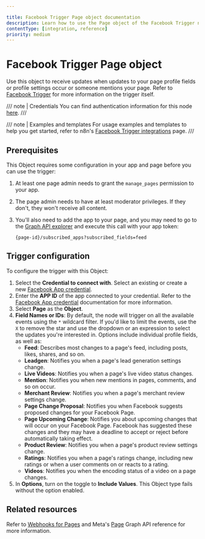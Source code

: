 ```yaml
---

title: Facebook Trigger Page object documentation
description: Learn how to use the Page object of the Facebook Trigger node in n8n. Follow technical documentation to integrate the Facebook Trigger node's Page object into your workflows.
contentType: [integration, reference]
priority: medium
---
```


# Facebook Trigger Page object

Use this object to receive updates when updates to your page profile fields or profile settings occur or someone mentions your page. Refer to [Facebook Trigger](/integrations/builtin/trigger-nodes/n8n-nodes-base.facebooktrigger/index.md) for more information on the trigger itself.

/// note | Credentials
You can find authentication information for this node [here](/integrations/builtin/credentials/facebookapp.md).
///

///  note  | Examples and templates
For usage examples and templates to help you get started, refer to n8n's [Facebook Trigger integrations](https://n8n.io/integrations/facebook-trigger/) page.
///

## Prerequisites

This Object requires some configuration in your app and page before you can use the trigger:

1. At least one page admin needs to grant the `manage_pages` permission to your app.
1. The page admin needs to have at least moderator privileges. If they don't, they won't receive all content.
1. You'll also need to add the app to your page, and you may need to go to the [Graph API explorer](https://developers.facebook.com/tools/explorer/) and execute this call with your app token:

    ```
    {page-id}/subscribed_apps?subscribed_fields=feed
    ```

## Trigger configuration

To configure the trigger with this Object:

1. Select the **Credential to connect with**. Select an existing or create a new [Facebook App credential](/integrations/builtin/credentials/facebookapp.md).
1. Enter the **APP ID** of the app connected to your credential. Refer to the [Facebook App credential](/integrations/builtin/credentials/facebookapp.md) documentation for more information.
1. Select **Page** as the **Object**.
1. **Field Names or IDs**: By default, the node will trigger on all the available events using the `*` wildcard filter. If you'd like to limit the events, use the `X` to remove the star and use the dropdown or an expression to select the updates you're interested in. Options include individual profile fields, as well as:
    * **Feed**: Describes most changes to a page's feed, including posts, likes, shares, and so on.
    * **Leadgen**: Notifies you when a page's lead generation settings change.
    * **Live Videos**: Notifies you when a page's live video status changes.
    * **Mention**: Notifies you when new mentions in pages, comments, and so on occur.
    * **Merchant Review**: Notifies you when a page's merchant review settings change.
    * **Page Change Proposal**: Notifies you when Facebook suggests proposed changes for your Facebook Page.
    * **Page Upcoming Change**: Notifies you about upcoming changes that will occur on your Facebook Page. Facebook has suggested these changes and they may have a deadline to accept or reject before automatically taking effect.
    * **Product Review**: Notifies you when a page's product review settings change.
    * **Ratings**: Notifies you when a page's ratings change, including new ratings or when a user comments on or reacts to a rating.
    * **Videos**: Notifies you when the encoding status of a video on a page changes.
1. In **Options**, turn on the toggle to **Include Values**. This Object type fails without the option enabled.

## Related resources

Refer to [Webhooks for Pages](https://developers.facebook.com/docs/graph-api/webhooks/getting-started/webhooks-for-pages) and Meta's [Page](https://developers.facebook.com/docs/graph-api/webhooks/reference/page/) Graph API reference for more information.
